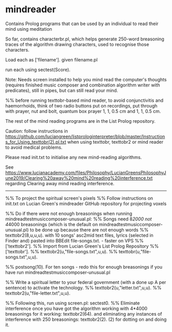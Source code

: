 # mindreader
Contains Prolog programs that can be used by an individual to read their mind using meditation

So far, contains characterbr.pl, which helps generate 250-word breasoning traces of the algorithm drawing characters, used to recognise those characters.

Load each as ['filename']. given filename.pl

run each using sectest(Score).

Note: Needs screen installed to help you mind read the computer's thoughts (requires finished music composer and combination algorithm writer with predicates), still in pipes, but can still read your mind.

%% before running texttobr-based mind reader, to avoid conjunctivitis and haemorrhoids, think of two radio buttons put on recordings, put through with prayer, nut and bolt, quantum box prayer 1, 1, 0.5 cm and 1, 1, 0.5 cm.

The rest of the mind reading programs are in the List Prolog repository.

Caution: follow instructions in https://github.com/luciangreen/listprologinterpreter/blob/master/Instructions_for_Using_texttobr(2).pl.txt when using texttobr, texttobr2 or mind reader to avoid medical problems.

Please read init.txt to initialise any new mind-reading algorithms.

See https://www.lucianacademy.com/files/Philosophy/LucianGreensPhilosophyJune2019/Clearing%20away%20mind%20reading%20interference.txt regarding Clearing away mind reading interference.

***

%% To project the spiritual screen's pixels
%% Follow instructions on init.txt on Lucian Green's mindreader GitHub repository for projecting voxels

%% Do if there were not enough breasonings when running mindreadtestmusiccomposer-unusual.pl:
%% Songs need 8*2000 not 4*4000 breasonings (which is the default on mindreadtestmusiccomposer-unusual.pl) to be done up because there are not enough words
%% texttobr2(8,u,u,u). with 10 songs' asc2mid text files, lyrics (selected in Finder and) pasted into BBEdit file-songs.txt. - faster on VPS
%% ['texttobr2']. %% Import from Lucian Green's List Prolog Repository
%% ['texttobr'].
%% texttobr2(u,"file-songs.txt",u,u).
%% texttobr(u,"file-songs.txt",u,u).

%% postsong(10).  For ten songs - redo this for enough breasonings if you have run mindreadtestmusiccomposer-unusual.pl

%% Write a spiritual letter to your federal government (with a done up A per sentence) to activate the technology.
%% texttobr2(u,"letter.txt",u,u).
%% texttobr2(u,"file-letter.txt",u,u).

%% Following this, run using screen.pl: sectest0.
%% Eliminate interference once you have got the algorithm working with 4*4000 breasonings for it working: texttobr2(64). and eliminating any instances of interference with 250 breasonings: texttobr2(2). (2) for dotting on and doing it.

